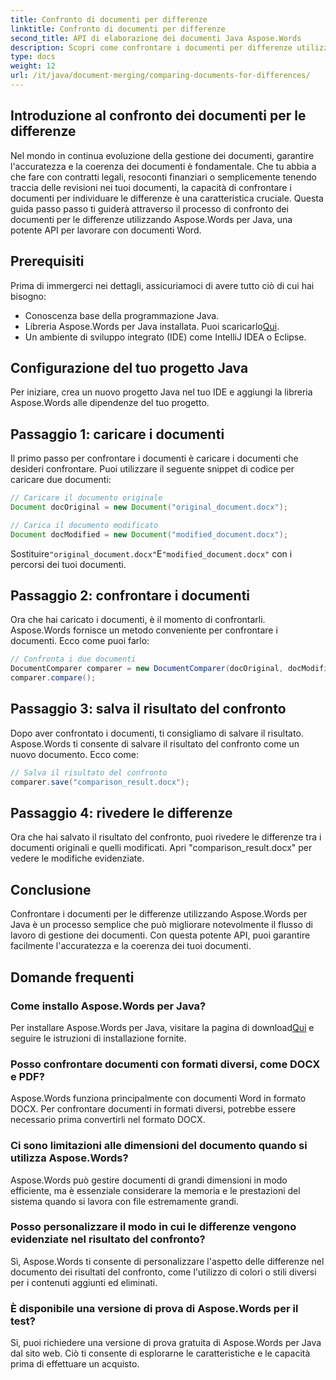 ```yaml
---
title: Confronto di documenti per differenze
linktitle: Confronto di documenti per differenze
second_title: API di elaborazione dei documenti Java Aspose.Words
description: Scopri come confrontare i documenti per differenze utilizzando Aspose.Words in Java. La nostra guida passo passo garantisce una gestione accurata dei documenti.
type: docs
weight: 12
url: /it/java/document-merging/comparing-documents-for-differences/
---
```


## Introduzione al confronto dei documenti per le differenze

Nel mondo in continua evoluzione della gestione dei documenti, garantire l'accuratezza e la coerenza dei documenti è fondamentale. Che tu abbia a che fare con contratti legali, resoconti finanziari o semplicemente tenendo traccia delle revisioni nei tuoi documenti, la capacità di confrontare i documenti per individuare le differenze è una caratteristica cruciale. Questa guida passo passo ti guiderà attraverso il processo di confronto dei documenti per le differenze utilizzando Aspose.Words per Java, una potente API per lavorare con documenti Word.

## Prerequisiti

Prima di immergerci nei dettagli, assicuriamoci di avere tutto ciò di cui hai bisogno:

- Conoscenza base della programmazione Java.
-  Libreria Aspose.Words per Java installata. Puoi scaricarlo[Qui](https://releases.aspose.com/words/java/).
- Un ambiente di sviluppo integrato (IDE) come IntelliJ IDEA o Eclipse.

## Configurazione del tuo progetto Java

Per iniziare, crea un nuovo progetto Java nel tuo IDE e aggiungi la libreria Aspose.Words alle dipendenze del tuo progetto.

## Passaggio 1: caricare i documenti

Il primo passo per confrontare i documenti è caricare i documenti che desideri confrontare. Puoi utilizzare il seguente snippet di codice per caricare due documenti:

```java
// Caricare il documento originale
Document docOriginal = new Document("original_document.docx");

// Carica il documento modificato
Document docModified = new Document("modified_document.docx");
```

 Sostituire`"original_document.docx"`E`"modified_document.docx"` con i percorsi dei tuoi documenti.

## Passaggio 2: confrontare i documenti

Ora che hai caricato i documenti, è il momento di confrontarli. Aspose.Words fornisce un metodo conveniente per confrontare i documenti. Ecco come puoi farlo:

```java
// Confronta i due documenti
DocumentComparer comparer = new DocumentComparer(docOriginal, docModified);
comparer.compare();
```

## Passaggio 3: salva il risultato del confronto

Dopo aver confrontato i documenti, ti consigliamo di salvare il risultato. Aspose.Words ti consente di salvare il risultato del confronto come un nuovo documento. Ecco come:

```java
// Salva il risultato del confronto
comparer.save("comparison_result.docx");
```

## Passaggio 4: rivedere le differenze

Ora che hai salvato il risultato del confronto, puoi rivedere le differenze tra i documenti originali e quelli modificati. Apri "comparison_result.docx" per vedere le modifiche evidenziate.

## Conclusione

Confrontare i documenti per le differenze utilizzando Aspose.Words per Java è un processo semplice che può migliorare notevolmente il flusso di lavoro di gestione dei documenti. Con questa potente API, puoi garantire facilmente l'accuratezza e la coerenza dei tuoi documenti.

## Domande frequenti

### Come installo Aspose.Words per Java?

 Per installare Aspose.Words per Java, visitare la pagina di download[Qui](https://releases.aspose.com/words/java/) e seguire le istruzioni di installazione fornite.

### Posso confrontare documenti con formati diversi, come DOCX e PDF?

Aspose.Words funziona principalmente con documenti Word in formato DOCX. Per confrontare documenti in formati diversi, potrebbe essere necessario prima convertirli nel formato DOCX.

### Ci sono limitazioni alle dimensioni del documento quando si utilizza Aspose.Words?

Aspose.Words può gestire documenti di grandi dimensioni in modo efficiente, ma è essenziale considerare la memoria e le prestazioni del sistema quando si lavora con file estremamente grandi.

### Posso personalizzare il modo in cui le differenze vengono evidenziate nel risultato del confronto?

Sì, Aspose.Words ti consente di personalizzare l'aspetto delle differenze nel documento dei risultati del confronto, come l'utilizzo di colori o stili diversi per i contenuti aggiunti ed eliminati.

### È disponibile una versione di prova di Aspose.Words per il test?

Sì, puoi richiedere una versione di prova gratuita di Aspose.Words per Java dal sito web. Ciò ti consente di esplorarne le caratteristiche e le capacità prima di effettuare un acquisto.